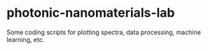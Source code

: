# photonic-nanomaterials-lab

Some coding scripts for plotting spectra, data processing, machine learning, etc.
